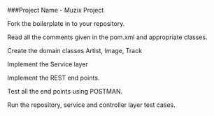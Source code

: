 ###Project Name - Muzix Project

Fork the boilerplate in to your repository.​

Read all the comments given in the pom.xml and appropriate classes.​

Create the domain classes Artist, Image, Track​

Implement the Service layer​

Implement the REST end points.​

Test all the end points using POSTMAN.​

Run the repository, service and controller layer test cases.​


